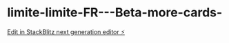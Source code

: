 # limite-limite-FR---Beta-more-cards-

[Edit in StackBlitz next generation editor ⚡️](https://stackblitz.com/~/github.com/Alexisvri/limite-limite-FR---Beta-more-cards-)